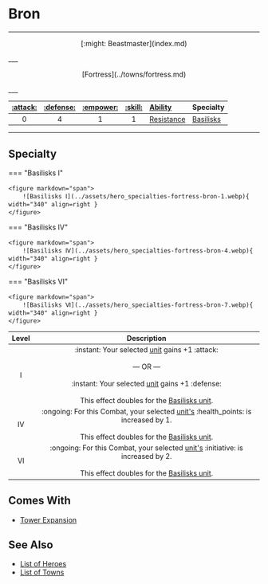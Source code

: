 # Bron

___
<p style="text-align: center;" markdown>[:might: Beastmaster](index.md)</p>
___
<p style="text-align: center;" markdown>[Fortress](../towns/fortress.md)</p>
___

| [:attack:](../statistics/attack.md) | [:defense:](../statistics/defense.md) | [:empower:](../statistics/power.md) | [:skill:](../statistics/knowledge.md) | [Ability](../abilities/index.md) | Specialty |
| :---: | :---: | :---: | :---: | :--- | :--- |
| 0 | 4 | 1 | 1 | [Resistance](../abilities/resistance.md) | [Basilisks](#specialty) |

___


## Specialty

=== "Basilisks Ⅰ"

    <figure markdown="span">
        ![Basilisks Ⅰ](../assets/hero_specialties-fortress-bron-1.webp){ width="340" align=right }
    </figure>

=== "Basilisks Ⅳ"

    <figure markdown="span">
        ![Basilisks Ⅳ](../assets/hero_specialties-fortress-bron-4.webp){ width="340" align=right }
    </figure>

=== "Basilisks Ⅵ"

    <figure markdown="span">
        ![Basilisks Ⅵ](../assets/hero_specialties-fortress-bron-7.webp){ width="340" align=right }
    </figure>


| Level | Description |
| :---: | :---: |
| Ⅰ | :instant: Your selected [unit](../units/index.md) gains +1 :attack:<br><br>— OR —<br><br>:instant: Your selected [unit](../units/index.md) gains +1 :defense:<br><br>This effect doubles for the [Basilisks unit](../units/basilisks.md). |
| Ⅳ | :ongoing: For this Combat, your selected [unit's](../units/index.md) :health_points: is increased by 1.<br><br>This effect doubles for the [Basilisks unit](../units/basilisks.md). |
| Ⅵ | :ongoing: For this Combat, your selected [unit's](../units/index.md) :initiative: is increased by 2.<br><br>This effect doubles for the [Basilisks unit](../units/basilisks.md). |


## Comes With

- [Tower Expansion](../content.md)


## See Also

- [List of Heroes](index.md)
- [List of Towns](../towns/index.md)
